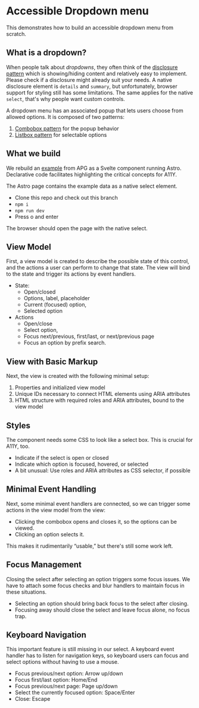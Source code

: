 # Accessible Dropdown menu

This demonstrates how to build an accessible dropdown menu from scratch.

## What is a dropdown?

When people talk about _dropdowns_, they often think of the [disclosure pattern] which is showing/hiding content and relatively easy to implement.
Please check if a disclosure might already suit your needs.
A native disclosure element is `details` and `summary`, but unfortunately, browser support for styling still has some limitations.
The same applies for the native `select`, that's why people want custom controls.

A dropdown menu has an associated popup that lets users choose from allowed options. It is composed of two patterns:

1. [Combobox pattern] for the popup behavior
2. [Listbox pattern] for selectable options

[combobox pattern]: https://www.w3.org/WAI/ARIA/apg/patterns/combobox/
[disclosure pattern]: https://www.w3.org/WAI/ARIA/apg/patterns/disclosure/
[listbox pattern]: https://www.w3.org/WAI/ARIA/apg/patterns/listbox/

## What we build

We rebuild an [example] from APG as a Svelte component running Astro.
Declarative code facilitates highlighting the critical concepts for A11Y.

The Astro page contains the example data as a native select element.

- Clone this repo and check out this branch
- `npm i`
- `npm run dev`
- Press o and enter

The browser should open the page with the native select.

[example]: https://www.w3.org/WAI/ARIA/apg/patterns/combobox/examples/combobox-select-only/

## View Model

First, a view model is created to describe the possible state of this control, and the actions a user can perform to change that state.
The view will bind to the state and trigger its actions by event handlers.

- State:
  - Open/closed
  - Options, label, placeholder
  - Current (focused) option,
  - Selected option
- Actions
  - Open/close
  - Select option,
  - Focus next/previous, first/last, or next/previous page
  - Focus an option by prefix search.

## View with Basic Markup

Next, the view is created with the following minimal setup:

1. Properties and initialized view model
2. Unique IDs necessary to connect HTML elements using ARIA attributes
3. HTML structure with required roles and ARIA attributes, bound to the view model

## Styles

The component needs some CSS to look like a select box.
This is crucial for A11Y, too.

- Indicate if the select is open or closed
- Indicate which option is focused, hovered, or selected
- A bit unusual: Use roles and ARIA attributes as CSS selector, if possible

## Minimal Event Handling

Next, some minimal event handlers are connected, so we can trigger some actions in the view model from the view:

- Clicking the combobox opens and closes it, so the options can be viewed.
- Clicking an option selects it.

This makes it rudimentarily “usable,” but there's still some work left.

## Focus Management

Closing the select after selecting an option triggers some focus issues.
We have to attach some focus checks and blur handlers to maintain focus in these situations.

- Selecting an option should bring back focus to the select after closing.
- Focusing away should close the select and leave focus alone, no focus trap.

## Keyboard Navigation

This important feature is still missing in our select.
A keyboard event handler has to listen for navigation keys, so keyboard users can focus and select options without having to use a mouse.

- Focus previous/next option: Arrow up/down
- Focus first/last option: Home/End
- Focus previous/next page: Page up/down
- Select the currently focused option: Space/Enter
- Close: Escape
